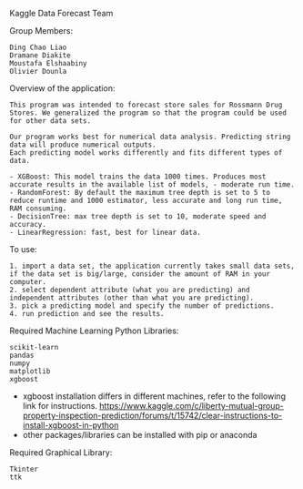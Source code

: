 Kaggle Data Forecast Team

Group Members:
	
	Ding Chao Liao
	Dramane Diakite
  	Moustafa Elshaabiny
  	Olivier Dounla

Overview of the application:

	This program was intended to forecast store sales for Rossmann Drug Stores. We generalized the program so that the program could be used for other data sets.

	Our program works best for numerical data analysis. Predicting string data will produce numerical outputs.
	Each predicting model works differently and fits different types of data.
	
	- XGBoost: This model trains the data 1000 times. Produces most accurate results in the available list of models, - moderate run time.
	- RandomForest: By default the maximum tree depth is set to 5 to reduce runtime and 1000 estimator, less accurate and long run time, RAM consuming.
	- DecisionTree: max tree depth is set to 10, moderate speed and accuracy.
	- LinearRegression: fast, best for linear data.


To use:

	1. import a data set, the application currently takes small data sets, if the data set is big/large, consider the amount of RAM in your computer.
	2. select dependent attribute (what you are predicting) and independent attributes (other than what you are predicting).
	3. pick a predicting model and specify the number of predictions.
	4. run prediction and see the results.


Required Machine Learning Python Libraries:

	scikit-learn
	pandas
	numpy
	matplotlib
	xgboost

 * xgboost installation differs in different machines, refer to the following link for instructions. https://www.kaggle.com/c/liberty-mutual-group-property-inspection-prediction/forums/t/15742/clear-instructions-to-install-xgboost-in-python
 * other packages/libraries can be installed with pip or anaconda

Required Graphical Library:

	Tkinter
	ttk
